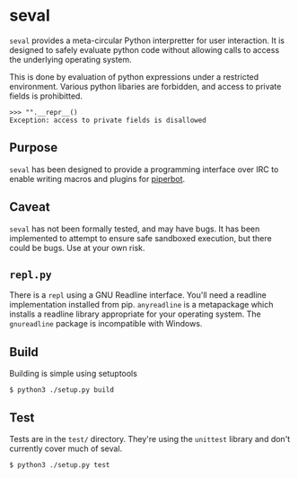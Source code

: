 # seval

`seval` provides a meta-circular Python interpretter for user interaction. It is
designed to safely evaluate python code without allowing calls to access the
underlying operating system.

This is done by evaluation of python expressions under a restricted environment.
Various python libaries are forbidden, and access to private fields is
prohibitted.

```
>>> "".__repr__()
Exception: access to private fields is disallowed
```

## Purpose

`seval` has been designed to provide a programming interface over IRC to enable
writing macros and plugins for [piperbot](https://github.com/ellxc/piperbot).

## Caveat

`seval` has not been formally tested, and may have bugs. It has been implemented
to attempt to ensure safe sandboxed execution, but there could be bugs. Use at
your own risk.

## `repl.py`

There is a `repl` using a GNU Readline interface. You'll need a readline
implementation installed from pip. `anyreadline` is a metapackage which installs
a readline library appropriate for your operating system. The `gnureadline`
package is incompatible with Windows.

## Build

Building is simple using setuptools

```shellsession
$ python3 ./setup.py build
```

## Test

Tests are in the `test/` directory. They're using the `unittest`
library and don't currently cover much of seval.

```shellsession
$ python3 ./setup.py test
```
